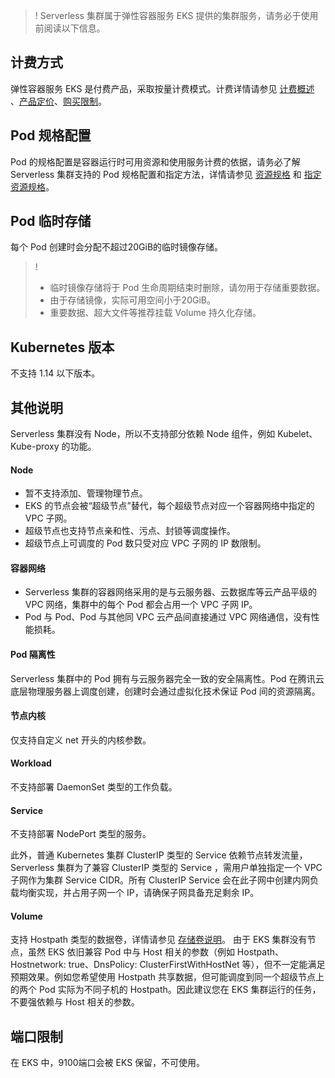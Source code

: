 >!  Serverless 集群属于弹性容器服务 EKS 提供的集群服务，请务必于使用前阅读以下信息。

## 计费方式
弹性容器服务 EKS 是付费产品，采取按量计费模式。计费详情请参见 [计费概述 ](https://cloud.tencent.com/document/product/457/39807)、[产品定价](https://cloud.tencent.com/document/product/457/39806)、[购买限制](https://cloud.tencent.com/document/product/457/39821)。

## Pod 规格配置
Pod 的规格配置是容器运行时可用资源和使用服务计费的依据，请务必了解 Serverless 集群支持的 Pod 规格配置和指定方法，详情请参见 [资源规格](https://cloud.tencent.com/document/product/457/39808) 和 [指定资源规格](https://cloud.tencent.com/document/product/457/44174)。


## Pod 临时存储
每个 Pod 创建时会分配不超过20GiB的临时镜像存储。

>!
>- 临时镜像存储将于 Pod 生命周期结束时删除，请勿用于存储重要数据。
>- 由于存储镜像，实际可用空间小于20GiB。
>- 重要数据、超大文件等推荐挂载 Volume 持久化存储。

## Kubernetes 版本
不支持 1.14 以下版本。

## 其他说明
 Serverless 集群没有 Node，所以不支持部分依赖 Node 组件，例如 Kubelet、Kube-proxy 的功能。
#### Node
- 暂不支持添加、管理物理节点。
- EKS 的节点会被“超级节点”替代，每个超级节点对应一个容器网络中指定的 VPC 子网。
- 超级节点也支持节点亲和性、污点、封锁等调度操作。
- 超级节点上可调度的 Pod 数只受对应 VPC 子网的 IP 数限制。

#### 容器网络
-  Serverless 集群的容器网络采用的是与云服务器、云数据库等云产品平级的 VPC 网络，集群中的每个 Pod 都会占用一个 VPC 子网 IP。
- Pod 与 Pod、Pod 与其他同 VPC 云产品间直接通过 VPC 网络通信，没有性能损耗。

#### Pod 隔离性
 Serverless 集群中的 Pod 拥有与云服务器完全一致的安全隔离性。Pod 在腾讯云底层物理服务器上调度创建，创建时会通过虚拟化技术保证 Pod 间的资源隔离。

#### 节点内核
仅支持自定义 net 开头的内核参数。

#### Workload
不支持部署 DaemonSet 类型的工作负载。

#### Service
不支持部署 NodePort 类型的服务。

此外，普通 Kubernetes 集群 ClusterIP 类型的 Service 依赖节点转发流量， Serverless 集群为了兼容 ClusterIP 类型的 Service ，需用户单独指定一个 VPC 子网作为集群 Service CIDR。所有 ClusterIP Service 会在此子网中创建内网负载均衡实现，并占用子网一个 IP，请确保子网具备充足剩余 IP。

#### Volume

支持 Hostpath 类型的数据卷，详情请参见 [存储卷说明](https://cloud.tencent.com/document/product/457/31713)。
由于 EKS 集群没有节点，虽然 EKS 依旧兼容 Pod 中与 Host 相关的参数（例如 Hostpath、Hostnetwork: true、DnsPolicy: ClusterFirstWithHostNet 等），但不一定能满足预期效果。例如您希望使用 Hostpath 共享数据，但可能调度到同一个超级节点上的两个 Pod 实际为不同子机的 Hostpath。因此建议您在 EKS 集群运行的任务，不要强依赖与 Host 相关的参数。

## 端口限制
在 EKS 中，9100端口会被 EKS 保留，不可使用。

